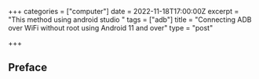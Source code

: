 +++
categories = ["computer"]
date = 2022-11-18T17:00:00Z
excerpt = "This method using android studio "
tags = ["adb"]
title = "Connecting ADB over WiFi without root using Android 11 and over"
type = "post"

+++
## Preface